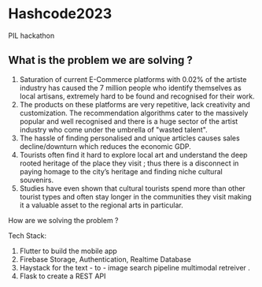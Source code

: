 # Hashcode2023
PIL hackathon 

## What is the problem we are solving ?

1. Saturation of current E-Commerce platforms with 0.02% of the artiste industry has caused the 7 million people who identify themselves as local artisans, extremely hard to be found and recognised for their work. 
2. The products on these platforms are very repetitive, lack creativity and customization. The recommendation algorithms cater to the massively popular and well recognised and there is a huge sector of the artist industry who come under the umbrella of "wasted talent". 
3. The hassle of finding personalised and unique articles causes sales decline/downturn which reduces the economic GDP.
4. Tourists often find it hard to explore local art and understand the deep rooted heritage of the place they visit ; thus there is a disconnect in paying homage to the city’s heritage and finding niche cultural souvenirs. 
5. Studies have even shown that cultural tourists spend more than other tourist types and often stay longer in the communities they visit making it a valuable asset to the regional arts in particular.

How are we solving the problem ? 


Tech Stack: 

1. Flutter to build the mobile app
2. Firebase Storage, Authentication, Realtime Database
3. Haystack for the text - to - image search pipeline multimodal retreiver . 
4. Flask to create a REST API


